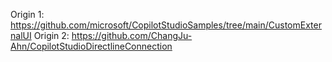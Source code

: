 Origin 1: https://github.com/microsoft/CopilotStudioSamples/tree/main/CustomExternalUI
Origin 2: https://github.com/ChangJu-Ahn/CopilotStudioDirectlineConnection
